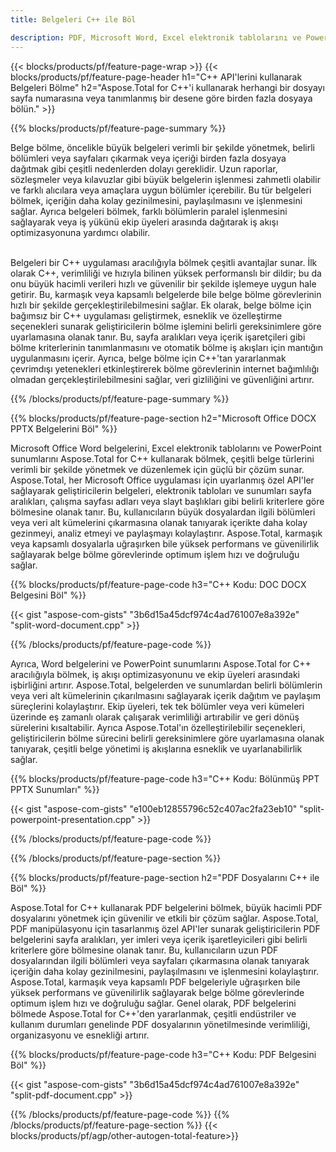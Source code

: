 ```yaml
---
title: Belgeleri C++ ile Böl 

description: PDF, Microsoft Word, Excel elektronik tablolarını ve PowerPoint sunumlarını C++ uygulamanız aracılığıyla bölün. Belgeyi sayfa numarasına veya önceden tanımlanmış bir desene göre bölün.
---
```


{{< blocks/products/pf/feature-page-wrap >}}
{{< blocks/products/pf/feature-page-header h1="C++ API'lerini kullanarak Belgeleri Bölme" h2="Aspose.Total for C++'i kullanarak herhangi bir dosyayı sayfa numarasına veya tanımlanmış bir desene göre birden fazla dosyaya bölün." >}}

{{% blocks/products/pf/feature-page-summary %}}

Belge bölme, öncelikle büyük belgeleri verimli bir şekilde yönetmek, belirli bölümleri veya sayfaları çıkarmak veya içeriği birden fazla dosyaya dağıtmak gibi çeşitli nedenlerden dolayı gereklidir. Uzun raporlar, sözleşmeler veya kılavuzlar gibi büyük belgelerin işlenmesi zahmetli olabilir ve farklı alıcılara veya amaçlara uygun bölümler içerebilir. Bu tür belgeleri bölmek, içeriğin daha kolay gezinilmesini, paylaşılmasını ve işlenmesini sağlar. Ayrıca belgeleri bölmek, farklı bölümlerin paralel işlenmesini sağlayarak veya iş yükünü ekip üyeleri arasında dağıtarak iş akışı optimizasyonuna yardımcı olabilir. <br /><br />

Belgeleri bir C++ uygulaması aracılığıyla bölmek çeşitli avantajlar sunar. İlk olarak C++, verimliliği ve hızıyla bilinen yüksek performanslı bir dildir; bu da onu büyük hacimli verileri hızlı ve güvenilir bir şekilde işlemeye uygun hale getirir. Bu, karmaşık veya kapsamlı belgelerde bile belge bölme görevlerinin hızlı bir şekilde gerçekleştirilebilmesini sağlar. Ek olarak, belge bölme için bağımsız bir C++ uygulaması geliştirmek, esneklik ve özelleştirme seçenekleri sunarak geliştiricilerin bölme işlemini belirli gereksinimlere göre uyarlamasına olanak tanır. Bu, sayfa aralıkları veya içerik işaretçileri gibi bölme kriterlerinin tanımlanmasını ve otomatik bölme iş akışları için mantığın uygulanmasını içerir. Ayrıca, belge bölme için C++'tan yararlanmak çevrimdışı yetenekleri etkinleştirerek bölme görevlerinin internet bağımlılığı olmadan gerçekleştirilebilmesini sağlar, veri gizliliğini ve güvenliğini artırır. 

{{% /blocks/products/pf/feature-page-summary  %}}

{{% blocks/products/pf/feature-page-section  h2="Microsoft Office DOCX PPTX Belgelerini Böl" %}}

Microsoft Office Word belgelerini, Excel elektronik tablolarını ve PowerPoint sunumlarını Aspose.Total for C++ kullanarak bölmek, çeşitli belge türlerini verimli bir şekilde yönetmek ve düzenlemek için güçlü bir çözüm sunar. Aspose.Total, her Microsoft Office uygulaması için uyarlanmış özel API'ler sağlayarak geliştiricilerin belgeleri, elektronik tabloları ve sunumları sayfa aralıkları, çalışma sayfası adları veya slayt başlıkları gibi belirli kriterlere göre bölmesine olanak tanır. Bu, kullanıcıların büyük dosyalardan ilgili bölümleri veya veri alt kümelerini çıkarmasına olanak tanıyarak içerikte daha kolay gezinmeyi, analiz etmeyi ve paylaşmayı kolaylaştırır. Aspose.Total, karmaşık veya kapsamlı dosyalarla uğraşırken bile yüksek performans ve güvenilirlik sağlayarak belge bölme görevlerinde optimum işlem hızı ve doğruluğu sağlar.

{{% blocks/products/pf/feature-page-code h3="C++ Kodu: DOC DOCX Belgesini Böl" %}}

{{< gist "aspose-com-gists" "3b6d15a45dcf974c4ad761007e8a392e" "split-word-document.cpp" >}}

{{% /blocks/products/pf/feature-page-code  %}}

Ayrıca, Word belgelerini ve PowerPoint sunumlarını Aspose.Total for C++ aracılığıyla bölmek, iş akışı optimizasyonunu ve ekip üyeleri arasındaki işbirliğini artırır. Aspose.Total, belgelerden ve sunumlardan belirli bölümlerin veya veri alt kümelerinin çıkarılmasını sağlayarak içerik dağıtım ve paylaşım süreçlerini kolaylaştırır. Ekip üyeleri, tek tek bölümler veya veri kümeleri üzerinde eş zamanlı olarak çalışarak verimliliği artırabilir ve geri dönüş sürelerini kısaltabilir. Ayrıca Aspose.Total'ın özelleştirilebilir seçenekleri, geliştiricilerin bölme sürecini belirli gereksinimlere göre uyarlamasına olanak tanıyarak, çeşitli belge yönetimi iş akışlarına esneklik ve uyarlanabilirlik sağlar.

{{% blocks/products/pf/feature-page-code h3="C++ Kodu: Bölünmüş PPT PPTX Sunumları" %}}

{{< gist "aspose-com-gists" "e100eb12855796c52c407ac2fa23eb10" "split-powerpoint-presentation.cpp" >}}

{{% /blocks/products/pf/feature-page-code  %}}

{{% /blocks/products/pf/feature-page-section %}}

{{% blocks/products/pf/feature-page-section  h2="PDF Dosyalarını C++ ile Böl" %}}

Aspose.Total for C++ kullanarak PDF belgelerini bölmek, büyük hacimli PDF dosyalarını yönetmek için güvenilir ve etkili bir çözüm sağlar. Aspose.Total, PDF manipülasyonu için tasarlanmış özel API'ler sunarak geliştiricilerin PDF belgelerini sayfa aralıkları, yer imleri veya içerik işaretleyicileri gibi belirli kriterlere göre bölmesine olanak tanır. Bu, kullanıcıların uzun PDF dosyalarından ilgili bölümleri veya sayfaları çıkarmasına olanak tanıyarak içeriğin daha kolay gezinilmesini, paylaşılmasını ve işlenmesini kolaylaştırır. Aspose.Total, karmaşık veya kapsamlı PDF belgeleriyle uğraşırken bile yüksek performans ve güvenilirlik sağlayarak belge bölme görevlerinde optimum işlem hızı ve doğruluğu sağlar. Genel olarak, PDF belgelerini bölmede Aspose.Total for C++'den yararlanmak, çeşitli endüstriler ve kullanım durumları genelinde PDF dosyalarının yönetilmesinde verimliliği, organizasyonu ve esnekliği artırır.

{{% blocks/products/pf/feature-page-code h3="C++ Kodu: PDF Belgesini Böl" %}}

{{< gist "aspose-com-gists" "3b6d15a45dcf974c4ad761007e8a392e" "split-pdf-document.cpp" >}}

{{% /blocks/products/pf/feature-page-code  %}}
{{% /blocks/products/pf/feature-page-section %}}
{{< blocks/products/pf/agp/other-autogen-total-feature>}}